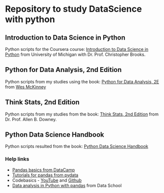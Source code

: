 # Repository to study DataScience with python

## Introduction to Data Science in Python
Python scripts for the Coursera course: [Introduction to Data Science in Python](https://www.coursera.org/learn/python-data-analysis) from University of Michigan with Dr. Prof. Christopher Brooks.

## Python for Data Analysis, 2nd Edition
Python scripts from my studies using the book: [Python for Data Analysis, 2E](https://github.com/wesm/pydata-book) from [Wes McKinney](http://wesmckinney.com/pages/about.html)

## Think Stats, 2nd Edition
Python scripts from my studies from the book: [Think Stats, 2nd Edition](http://greenteapress.com/wp/think-stats-2e/) from Dr. Prof. Allen B. Downey.

## Python Data Science Handbook
Python scripts resulted from the book: [Python Data Science Handbook](https://github.com/jakevdp/PythonDataScienceHandbook)

### Help links
* [Pandas basics from DataCamp](https://assets.datacamp.com/blog_assets/PandasPythonForDataScience.pdf)
* [Tutorials for pandas from pydata](http://pandas.pydata.org/pandas-docs/stable/tutorials.html)
* Codebasics - [YouTube](https://www.youtube.com/watch?v=CmorAWRsCAw&index=1&list=PLeo1K3hjS3uuASpe-1LjfG5f14Bnozjwy) and [Github](https://github.com/codebasics/py/tree/master/pandas)
* [Data analysis in Python with pandas](https://www.youtube.com/playlist?list=PL5-da3qGB5ICCsgW1MxlZ0Hq8LL5U3u9y) from Data School

